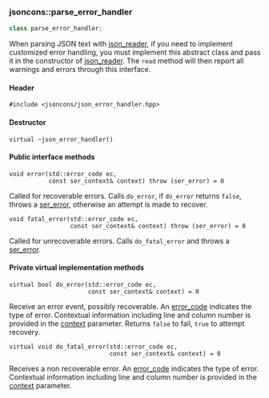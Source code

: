 ### jsoncons::parse_error_handler

```c++
class parse_error_handler;
```

When parsing JSON text with [json_reader](json_reader.md), if you need to implement
customized error handling, you must implement this abstract class
and pass it in the constructor of [json_reader](json_reader.md). The `read` method 
will then report all warnings and errors through this interface.

#### Header

    #include <jsoncons/json_error_handler.hpp>

#### Destructor

    virtual ~json_error_handler()

#### Public interface methods

    void error(std::error_code ec,
               const ser_context& context) throw (ser_error) = 0
Called for recoverable errors. Calls `do_error`, if `do_error` returns `false`, throws a [ser_error](ser_error.md), otherwise an attempt is made to recover.

    void fatal_error(std::error_code ec,
                     const ser_context& context) throw (ser_error) = 0
Called for unrecoverable errors. Calls `do_fatal_error` and throws a [ser_error](ser_error.md).

#### Private virtual implementation methods

    virtual bool do_error(std::error_code ec,
                          const ser_context& context) = 0
Receive an error event, possibly recoverable. An [error_code](json_error_category.md) indicates the type of error. Contextual information including
line and column number is provided in the [context](ser_context.md) parameter. Returns `false` to fail, `true` to attempt recovery.

    virtual void do_fatal_error(std::error_code ec,
                                const ser_context& context) = 0
Receives a non recoverable error. An [error_code](json_error_category.md) indicates the type of error. Contextual information including
line and column number is provided in the [context](ser_context.md) parameter. 
    

